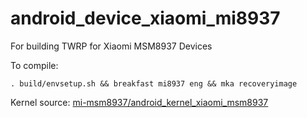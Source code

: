 # android_device_xiaomi_mi8937

For building TWRP for Xiaomi MSM8937 Devices

To compile:

```
. build/envsetup.sh && breakfast mi8937 eng && mka recoveryimage
```

Kernel source: [mi-msm8937/android_kernel_xiaomi_msm8937](https://github.com/mi-msm8937/android_kernel_xiaomi_msm8937)
